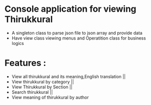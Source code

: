 # Console application for viewing Thirukkural

  - A singleton class to parse json file to json array and provide data
 - Have view class viewing menus and Operatition class for business logics

# Features :
  - View all thirukkural and its meaning,English translation ||
  - View thirukkural by category ||
  - View Thirukkural by Section ||
  - Search thirukkural  ||
  - View meaning of thirukkural by author 


